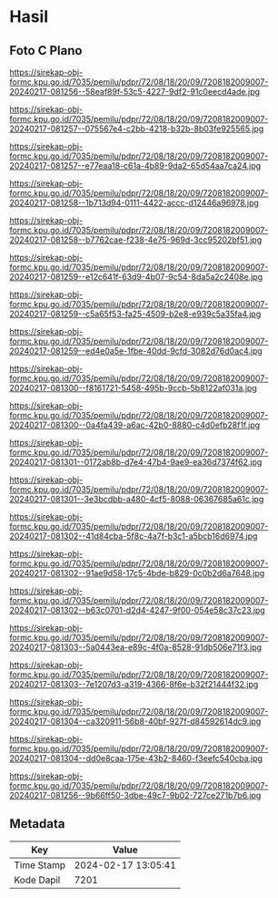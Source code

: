# Hasil

## Foto C Plano

https://sirekap-obj-formc.kpu.go.id/7035/pemilu/pdpr/72/08/18/20/09/7208182009007-20240217-081256--58eaf89f-53c5-4227-9df2-91c0eecd4ade.jpg

https://sirekap-obj-formc.kpu.go.id/7035/pemilu/pdpr/72/08/18/20/09/7208182009007-20240217-081257--075567e4-c2bb-4218-b32b-8b03fe925565.jpg

https://sirekap-obj-formc.kpu.go.id/7035/pemilu/pdpr/72/08/18/20/09/7208182009007-20240217-081257--e77eaa18-c61a-4b89-9da2-65d54aa7ca24.jpg

https://sirekap-obj-formc.kpu.go.id/7035/pemilu/pdpr/72/08/18/20/09/7208182009007-20240217-081258--1b713d94-0111-4422-accc-d12446a96978.jpg

https://sirekap-obj-formc.kpu.go.id/7035/pemilu/pdpr/72/08/18/20/09/7208182009007-20240217-081258--b7762cae-f238-4e75-969d-3cc95202bf51.jpg

https://sirekap-obj-formc.kpu.go.id/7035/pemilu/pdpr/72/08/18/20/09/7208182009007-20240217-081259--e12c641f-63d9-4b07-9c54-8da5a2c2408e.jpg

https://sirekap-obj-formc.kpu.go.id/7035/pemilu/pdpr/72/08/18/20/09/7208182009007-20240217-081259--c5a65f53-fa25-4509-b2e8-e939c5a35fa4.jpg

https://sirekap-obj-formc.kpu.go.id/7035/pemilu/pdpr/72/08/18/20/09/7208182009007-20240217-081259--ed4e0a5e-1fbe-40dd-9cfd-3082d76d0ac4.jpg

https://sirekap-obj-formc.kpu.go.id/7035/pemilu/pdpr/72/08/18/20/09/7208182009007-20240217-081300--f8161721-5458-495b-9ccb-5b8122af031a.jpg

https://sirekap-obj-formc.kpu.go.id/7035/pemilu/pdpr/72/08/18/20/09/7208182009007-20240217-081300--0a4fa439-a6ac-42b0-8880-c4d0efb28f1f.jpg

https://sirekap-obj-formc.kpu.go.id/7035/pemilu/pdpr/72/08/18/20/09/7208182009007-20240217-081301--0172ab8b-d7e4-47b4-9ae9-ea36d7374f62.jpg

https://sirekap-obj-formc.kpu.go.id/7035/pemilu/pdpr/72/08/18/20/09/7208182009007-20240217-081301--3e3bcdbb-a480-4cf5-8088-06367685a61c.jpg

https://sirekap-obj-formc.kpu.go.id/7035/pemilu/pdpr/72/08/18/20/09/7208182009007-20240217-081302--41d84cba-5f8c-4a7f-b3c1-a5bcb16d6974.jpg

https://sirekap-obj-formc.kpu.go.id/7035/pemilu/pdpr/72/08/18/20/09/7208182009007-20240217-081302--91ae9d58-17c5-4bde-b829-0c0b2d6a7648.jpg

https://sirekap-obj-formc.kpu.go.id/7035/pemilu/pdpr/72/08/18/20/09/7208182009007-20240217-081302--b63c0701-d2d4-4247-9f00-054e58c37c23.jpg

https://sirekap-obj-formc.kpu.go.id/7035/pemilu/pdpr/72/08/18/20/09/7208182009007-20240217-081303--5a0443ea-e89c-4f0a-8528-91db506e71f3.jpg

https://sirekap-obj-formc.kpu.go.id/7035/pemilu/pdpr/72/08/18/20/09/7208182009007-20240217-081303--7e1207d3-a319-4366-8f6e-b32f21444f32.jpg

https://sirekap-obj-formc.kpu.go.id/7035/pemilu/pdpr/72/08/18/20/09/7208182009007-20240217-081304--ca320911-56b8-40bf-927f-d84592614dc9.jpg

https://sirekap-obj-formc.kpu.go.id/7035/pemilu/pdpr/72/08/18/20/09/7208182009007-20240217-081304--dd0e8caa-175e-43b2-8460-f3eefc540cba.jpg

https://sirekap-obj-formc.kpu.go.id/7035/pemilu/pdpr/72/08/18/20/09/7208182009007-20240217-081256--9b66ff50-3dbe-49c7-9b02-727ce271b7b6.jpg


## Metadata

| Key        | Value               |
| ---------- | ------------------- |
| Time Stamp | 2024-02-17 13:05:41 |
| Kode Dapil | 7201                |



